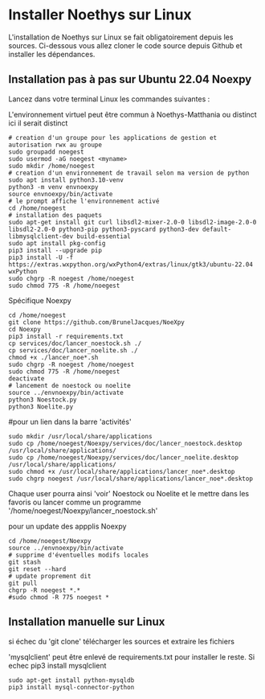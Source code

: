 Installer Noethys sur Linux
===========================
L'installation de Noethys sur Linux se fait obligatoirement depuis les sources.
Ci-dessous vous allez cloner le code source depuis Github et installer les dépendances.

Installation pas à pas sur Ubuntu 22.04 Noexpy
---------------------------------------------------------
Lancez dans votre terminal Linux les commandes suivantes :

L'environnement virtuel peut être commun à Noethys-Matthania ou distinct
ici il serait distinct
```
# creation d'un groupe pour les applications de gestion et autorisation rwx au groupe
sudo groupadd noegest
sudo usermod -aG noegest <myname>
sudo mkdir /home/noegest
# creation d'un environnement de travail selon ma version de python
sudo apt install python3.10-venv
python3 -m venv envnoexpy
source envnoexpy/bin/activate
# le prompt affiche l'environnement activé
cd /home/noegest
# installation des paquets
sudo apt-get install git curl libsdl2-mixer-2.0-0 libsdl2-image-2.0-0 libsdl2-2.0-0 python3-pip python3-pyscard python3-dev default-libmysqlclient-dev build-essential
sudo apt install pkg-config
pip3 install --upgrade pip
pip3 install -U -f https://extras.wxpython.org/wxPython4/extras/linux/gtk3/ubuntu-22.04 wxPython
sudo chgrp -R noegest /home/noegest
sudo chmod 775 -R /home/noegest

```
Spécifique Noexpy
```
cd /home/noegest
git clone https://github.com/BrunelJacques/NoeXpy
cd Noexpy
pip3 install -r requirements.txt
cp services/doc/lancer_noestock.sh ./
cp services/doc/lancer_noelite.sh ./
chmod +x ./lancer_noe*.sh
sudo chgrp -R noegest /home/noegest
sudo chmod 775 -R /home/noegest
deactivate
# lancement de noestock ou noelite
source ../envnoexpy/bin/activate
python3 Noestock.py
python3 Noelite.py
```
#pour un lien dans la barre 'activités'
```
sudo mkdir /usr/local/share/applications
sudo cp /home/noegest/Noexpy/services/doc/lancer_noestock.desktop  /usr/local/share/applications/
sudo cp /home/noegest/Noexpy/services/doc/lancer_noelite.desktop  /usr/local/share/applications/
sudo chmod +x /usr/local/share/applications/lancer_noe*.desktop
sudo chgrp noegest /usr/local/share/applications/lancer_noe*.desktop
```
Chaque user pourra ainsi 'voir' Noestock ou Noelite et le mettre dans les favoris
ou lancer comme un programme '/home/noegest/Noexpy/lancer_noestock.sh'

pour un update des appplis Noexpy
```
cd /home/noegest/Noexpy
source ../envnoexpy/bin/activate
# supprime d'éventuelles modifs locales
git stash
git reset --hard
# update proprement dit
git pull
chgrp -R noegest *.*
#sudo chmod -R 775 noegest *
```

Installation manuelle sur Linux
-------------------------------
si échec du 'git clone' télécharger les sources et extraire les fichiers

'mysqlclient' peut être enlevé de requirements.txt pour installer le reste.
Si echec pip3 install mysqlclient
```
sudo apt-get install python-mysqldb
pip3 install mysql-connector-python
```